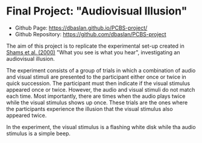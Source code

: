 Final Project: "Audiovisual Illusion"
===========================

- Github Page:  <https://dbaslan.github.io/PCBS-project/>
- Github Repository: <https://github.com/dbaslan/PCBS-project>

The aim of this project is to replicate the experimental set-up created in [Shams et al. (2000)](https://www.nature.com/articles/35048669) "What you see is what you hear", investigating an audiovisual illusion. 

The experiment consists of a group of trials in which a combination of audio and visual stimuli are presented to the participant either once or twice in quick succession. The participant must then indicate if the visual stimulus appeared once or twice. However, the audio and visual stimuli do not match each time. Most importantly, there are times when the audio plays twice while the visual stimulus shows up once. These trials are the ones where the participants experience the illusion that the visual stimulus also appeared twice. 

In the experiment, the visual stimulus is a flashing white disk while tha audio stimulus is a simple beep. 
